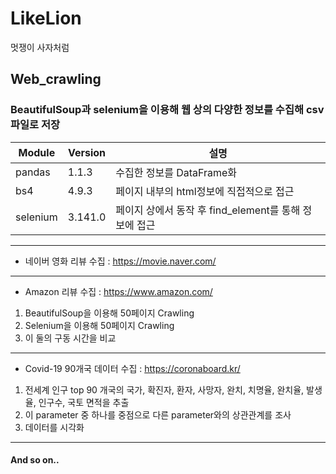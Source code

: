 # LikeLion
 멋쟁이 사자처럼

## Web_crawling

### BeautifulSoup과 selenium을 이용해 웹 상의 다양한 정보를 수집해 csv 파일로 저장

| Module | Version |  설명  |
| ------ | ------- | ------ |
| pandas | 1.1.3 | 수집한 정보를 DataFrame화 |
|  bs4   | 4.9.3 | 페이지 내부의 html정보에 직접적으로 접근 |
| selenium | 3.141.0 | 페이지 상에서 동작 후 find_element를 통해 정보에 접근 |

---

- 네이버 영화 리뷰 수집 : https://movie.naver.com/

---

- Amazon 리뷰 수집 : https://www.amazon.com/
1. BeautifulSoup을 이용해 50페이지 Crawling
2. Selenium을 이용해 50페이지 Crawling
3. 이 둘의 구동 시간을 비교

---

- Covid-19 90개국 데이터 수집 : https://coronaboard.kr/
1. 전세계 인구 top 90 개국의 국가, 확진자, 환자, 사망자, 완치, 치명율, 완치율, 발생율, 인구수, 국토 면적을 추출
2. 이 parameter 중 하나를 중점으로 다른 parameter와의 상관관계를 조사
3. 데이터를 시각화

---
#### And so on..
